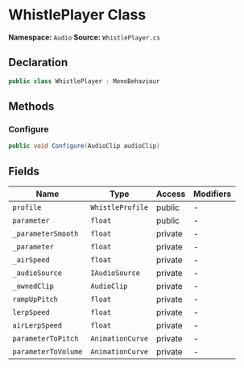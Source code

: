 # WhistlePlayer Class

**Namespace:** `Audio`
**Source:** `WhistlePlayer.cs`

## Declaration

```csharp
public class WhistlePlayer : MonoBehaviour
```

## Methods

### Configure

```csharp
public void Configure(AudioClip audioClip)
```

## Fields

| Name | Type | Access | Modifiers |
|------|------|--------|-----------|
| `profile` | `WhistleProfile` | public | - |
| `parameter` | `float` | public | - |
| `_parameterSmooth` | `float` | private | - |
| `_parameter` | `float` | private | - |
| `_airSpeed` | `float` | private | - |
| `_audioSource` | `IAudioSource` | private | - |
| `_ownedClip` | `AudioClip` | private | - |
| `rampUpPitch` | `float` | private | - |
| `lerpSpeed` | `float` | private | - |
| `airLerpSpeed` | `float` | private | - |
| `parameterToPitch` | `AnimationCurve` | private | - |
| `parameterToVolume` | `AnimationCurve` | private | - |


